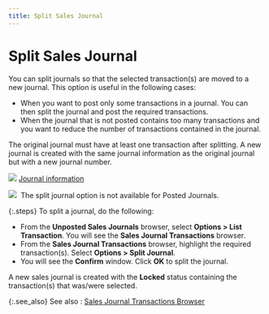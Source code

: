 ```yaml
---
title: Split Sales Journal
---
```


# Split Sales Journal


You can split journals so that the selected transaction(s)  are moved to a new journal. This option is useful in the following cases:

- When you want  to post only some transactions in a journal. You can then split the journal  and post the required transactions.
- When the journal  that is not posted contains too many transactions and you want to reduce  the number of transactions contained in the journal.



The original journal must have at least one transaction after splitting.  A new journal is created with the same journal information as the original  journal but with a new journal number.


![]({{site.acc_baseurl}}/img/lens.gif) [Journal  information]({{site.acc_baseurl}}/sales/manual-sales/manual-sales-journal-details/journal-information/journal_information_mansaljrnl.html)


![]({{site.acc_baseurl}}/img/note.gif)  The  split journal option is not available for Posted Journals.


{:.steps}
To split a journal, do the following:

- From the **Unposted Sales Journals** browser, select  **Options &gt; List Transaction**.  You will see the **Sales Journal Transactions** browser.
- From the **Sales Journal Transactions** browser,  highlight the required transaction(s).  Select **Options &gt; Split Journal**.
- You will see  the **Confirm** window. Click **OK** to split the journal.



A new sales journal is created with the **Locked** status containing the transaction(s)  that was/were selected.


{:.see_also}
See also
: [Sales  Journal Transactions Browser]({{site.acc_baseurl}}/misc/the_sales_journal_transactions_browser.html)
